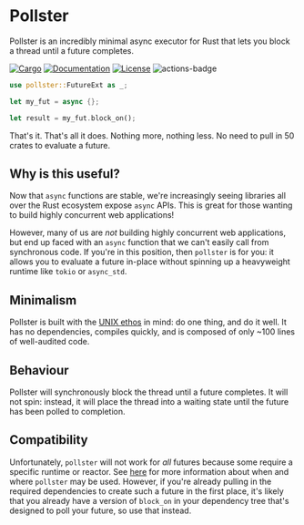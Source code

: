 # Pollster

Pollster is an incredibly minimal async executor for Rust that lets you block a thread until a future completes.

[![Cargo](https://img.shields.io/crates/v/pollster.svg)](
https://crates.io/crates/pollster)
[![Documentation](https://docs.rs/pollster/badge.svg)](
https://docs.rs/pollster)
[![License](https://img.shields.io/badge/license-MIT%2FApache--2.0-blue.svg)](
https://github.com/zesterer/pollster)
![actions-badge](https://github.com/zesterer/pollster/workflows/Rust/badge.svg?branch=master)

```rust
use pollster::FutureExt as _;

let my_fut = async {};

let result = my_fut.block_on();
```

That's it. That's all it does. Nothing more, nothing less. No need to pull in 50 crates to evaluate a future.

## Why is this useful?

Now that `async` functions are stable, we're increasingly seeing libraries all over the Rust ecosystem expose `async`
APIs. This is great for those wanting to build highly concurrent web applications!

However, many of us are *not* building highly concurrent web applications, but end up faced with an `async` function
that we can't easily call from synchronous code. If you're in this position, then `pollster` is for you: it allows you
to evaluate a future in-place without spinning up a heavyweight runtime like `tokio` or `async_std`.

## Minimalism

Pollster is built with the [UNIX ethos](https://en.wikipedia.org/wiki/Unix_philosophy#Do_One_Thing_and_Do_It_Well) in
mind: do one thing, and do it well. It has no dependencies, compiles quickly, and is composed of only ~100 lines of
well-audited code.

## Behaviour

Pollster will synchronously block the thread until a future completes. It will not spin: instead, it will place the
thread into a waiting state until the future has been polled to completion.

## Compatibility

Unfortunately, `pollster` will not work for *all* futures because some require a specific runtime or reactor. See
[here](https://rust-lang.github.io/async-book/08_ecosystem/00_chapter.html#determining-ecosystem-compatibility) for more
information about when and where `pollster` may be used. However, if you're already pulling in the required dependencies
to create such a future in the first place, it's likely that you already have a version of `block_on` in your dependency
tree that's designed to poll your future, so use that instead.
